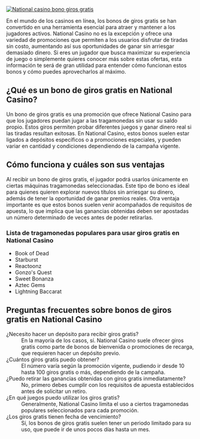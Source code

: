 [![National casino bono giros gratis](https://123-caf.pages.dev/gitsignup.png)](https://vrmoo.ru/Bt82HjjY)

<p>En el mundo de los casinos en línea, los bonos de giros gratis se han convertido en una herramienta esencial para atraer y mantener a los jugadores activos. National Casino no es la excepción y ofrece una variedad de promociones que permiten a los usuarios disfrutar de tiradas sin costo, aumentando así sus oportunidades de ganar sin arriesgar demasiado dinero. Si eres un jugador que busca maximizar su experiencia de juego o simplemente quieres conocer más sobre estas ofertas, esta información te será de gran utilidad para entender cómo funcionan estos bonos y cómo puedes aprovecharlos al máximo.</p>  <h2>¿Qué es un bono de giros gratis en National Casino?</h2> <p>Un bono de giros gratis es una promoción que ofrece National Casino para que los jugadores puedan jugar a las tragamonedas sin usar su saldo propio. Estos giros permiten probar diferentes juegos y ganar dinero real si las tiradas resultan exitosas. En National Casino, estos bonos suelen estar ligados a depósitos específicos o a promociones especiales, y pueden variar en cantidad y condiciones dependiendo de la campaña vigente.</p>  <h2>Cómo funciona y cuáles son sus ventajas</h2> <p>Al recibir un bono de giros gratis, el jugador podrá usarlos únicamente en ciertas máquinas tragamonedas seleccionadas. Este tipo de bono es ideal para quienes quieren explorar nuevos títulos sin arriesgar su dinero, además de tener la oportunidad de ganar premios reales. Otra ventaja importante es que estos bonos suelen venir acompañados de requisitos de apuesta, lo que implica que las ganancias obtenidas deben ser apostadas un número determinado de veces antes de poder retirarlas.</p>  <h3>Lista de tragamonedas populares para usar giros gratis en National Casino</h3> <ul>   <li>Book of Dead</li>   <li>Starburst</li>   <li>Reactoonz</li>   <li>Gonzo's Quest</li>   <li>Sweet Bonanza</li>   <li>Aztec Gems</li>   <li>Lightning Baccarat</li> </ul>  <h2>Preguntas frecuentes sobre bonos de giros gratis en National Casino</h2> <dl>   <dt>¿Necesito hacer un depósito para recibir giros gratis?</dt>   <dd>En la mayoría de los casos, sí. National Casino suele ofrecer giros gratis como parte de bonos de bienvenida o promociones de recarga, que requieren hacer un depósito previo.</dd>   <dt>¿Cuántos giros gratis puedo obtener?</dt>   <dd>El número varía según la promoción vigente, pudiendo ir desde 10 hasta 100 giros gratis o más, dependiendo de la campaña.</dd>   <dt>¿Puedo retirar las ganancias obtenidas con giros gratis inmediatamente?</dt>   <dd>No, primero debes cumplir con los requisitos de apuesta establecidos antes de solicitar un retiro.</dd>   <dt>¿En qué juegos puedo utilizar los giros gratis?</dt>   <dd>Generalmente, National Casino limita el uso a ciertos tragamonedas populares seleccionados para cada promoción.</dd>   <dt>¿Los giros gratis tienen fecha de vencimiento?</dt>   <dd>Sí, los bonos de giros gratis suelen tener un periodo limitado para su uso, que puede ir de unos pocos días hasta un mes.</dd> </dl>